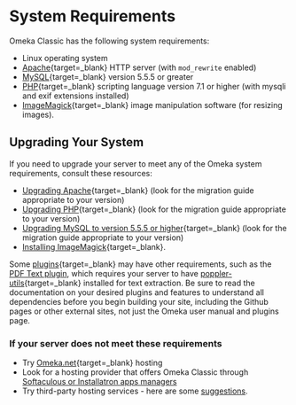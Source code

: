 # System Requirements

Omeka Classic has the following system requirements:

-   Linux operating system
-   [Apache](http://www.apache.org/){target=_blank} HTTP server (with `mod_rewrite` enabled)
-   [MySQL](http://www.mysql.com/){target=_blank} version 5.5.5 or greater
-   [PHP](http://www.php.net/){target=_blank} scripting language version 7.1 or higher (with mysqli and exif extensions installed)
-   [ImageMagick](http://www.imagemagick.org/script/index.php){target=_blank} image manipulation software (for resizing images).

## Upgrading Your System

If you need to upgrade your server to meet any of the Omeka system requirements, consult these resources:

-   [Upgrading Apache](https://httpd.apache.org/docs/current/upgrading.html){target=_blank} (look for the migration guide appropriate to your version)
-   [Upgrading PHP](https://www.php.net/migration81){target=_blank} (look for the migration guide appropriate to your version)
-   [Upgrading MySQL to version 5.5.5 or higher](hhttps://dev.mysql.com/doc/refman/8.0/en/upgrading.html){target=_blank} (look for the migration guide appropriate to your version)
-   [Installing ImageMagick](http://www.imagemagick.org/script/install-source.php){target=_blank}.

Some [plugins](https://omeka.org/classic/plugins/){target=_blank} may have other requirements, such as the [PDF Text plugin](../Plugins/PdfText.md), which requires your server to have [poppler-utils](https://pypi.org/project/poppler-utils/){target=_blank} installed for text extraction. Be sure to read the documentation on your desired plugins and features to understand all dependencies before you begin building your site, including the Github pages or other external sites, not just the Omeka user manual and plugins page. 

### If your server does not meet these requirements
-   Try [Omeka.net](http://omeka.net){target=_blank} hosting
- Look for a hosting provider that offers Omeka Classic through [Softaculous or Installatron apps managers](../GettingStarted/Hosting_Suggestions.md)
-   Try third-party hosting services - here are some [suggestions](../GettingStarted/Hosting_Suggestions.md).
